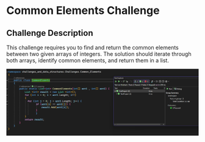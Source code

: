 ﻿# Common Elements Challenge

## Challenge Description
This challenge requires you to find and return the common elements between two given arrays of integers. The solution should iterate through both arrays, identify common elements, and return them in a list.

![CommonElemtnts](./CommonElemnts.png)